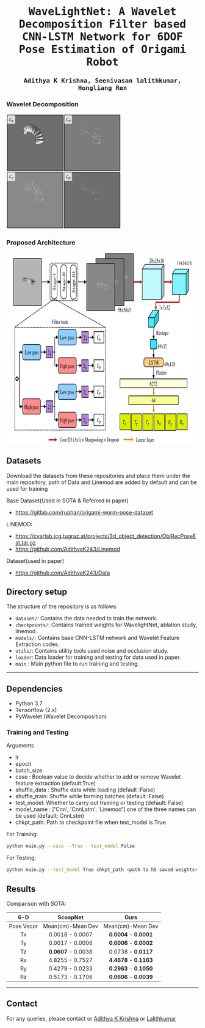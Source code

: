 <div align="center">

<samp>

<h1> WaveLightNet: A Wavelet Decomposition Filter based CNN-LSTM Network for 6DOF Pose Estimation of Origami Robot  </h1>

<h3> Adithya K Krishna, Seenivasan lalithkumar, Hongliang Ren </h3>
</samp>   

</div>     

### Wavelet Decomposition
<p>
  <img src="https://github.com/AdithyaK243/WaveLightNet/blob/main/figures/Wavelet%20Decomposition.png" width=300 height=300 >  
</p>

### Proposed Architecture
<p>
  <img src="https://github.com/AdithyaK243/WaveLightNet/blob/main/figures/Model%20Architecture.png" width=900 height=500 >  
</p>

## Datasets
Download the datasets from these repositories and place them under the main repository, path of Data and Linemod are added by default and can be used for training

 Base Dataset(Used in SOTA & Referred in paper) </br>
   - https://gitlab.com/ruphan/origami-worm-pose-dataset </br>
   
 LINEMOD: </br> 
   - https://cvarlab.icg.tugraz.at/projects/3d_object_detection/ObjRecPoseEst.tar.gz </br>
   - https://github.com/AdithyaK243/Linemod </br>
   
 Dataset(used in paper)</br>  
  - https://github.com/AdithyaK243/Data


## Directory setup
<!---------------------------------------------------------------------------------------------------------------->
The structure of the repository is as follows: 

- `dataset/`: Contains the data needed to train the network.
- `checkpoints/`: Contains trained weights for WavelightNet, ablation study, linemod .
- `models/`: Contains base CNN-LSTM network and Wavelet Feature Extraction codes.
- `utils/`: Contains utility tools used noise and occlusion study.
- `loader`: Data loader for training and testing for data used in paper.
- `main` : Main python file to run training and testing.

---

## Dependencies
- Python 3.7
- Tensorflow (2.x)
- PyWavelet (Wavelet Decomposition)

### Training and Testing 
Arguments

- lr
- epoch 
- batch_size
- case : Boolean value to decide whether to add or remove Wavelet feature extraction (default:True)
- shuffle_data : Shuffle data while loading  (default :False)
- shuffle_train: Shuffle while forming batches (default :False)
- test_model: Whether to carry out training or testing (default: False)
- model_name : ['Cnn', 'CnnLstm', 'Linemod'] one of the three names can be used (default: CnnLstm)
- chkpt_path: Path to checkpoint file when test_model is True    

For Training:
```bash
python main.py --case --True --test_model False
```
For Testing:
```bash
python main.py --test_model True chkpt_path <path to h5 saved weights>
```

## Results
 Comparison with SOTA:

| 6-D | ScoopNet | Ours |
|:-:|:-:|:-:|
Pose Vecor | Mean(cm)-Mean Dev | Mean(cm)-Mean Dev| 
Tx | 0.0018 - 0.0007 | **0.0004** - **0.0001** 
Ty | 0.0017 - 0.0006 | **0.0006** - **0.0002** 
Tz | **0.0607** - 0.0038 | 0.0738 - **0.0117** 
Rx | 4.8255 - 0.7527 | **4.4678** - **0.1163** 
Ry | 0.4279 - 0.0233 | **0.2963** - **0.1050** 
Rz | 0.5173 - 0.1706 | **0.0606** - **0.0039** 

---
## Contact

For any queries, please contact or [Adithya K Krishna](mailto:adithya.krishnakumar@gmail.com) or [Lalithkumar](mailto:lalithjets@gmail.com)